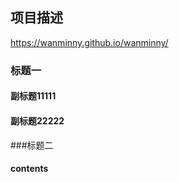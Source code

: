## 项目描述  

https://wanminny.github.io/wanminny/




### 标题一
#### 副标题11111
#### 副标题22222



###标题二
#### contents

